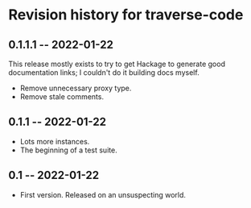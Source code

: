 # Revision history for traverse-code

## 0.1.1.1 -- 2022-01-22

This release mostly exists to try to get Hackage to generate good
documentation links; I couldn't do it building docs myself.

* Remove unnecessary proxy type.
* Remove stale comments.

## 0.1.1 -- 2022-01-22

* Lots more instances.
* The beginning of a test suite.

## 0.1 -- 2022-01-22

* First version. Released on an unsuspecting world.
